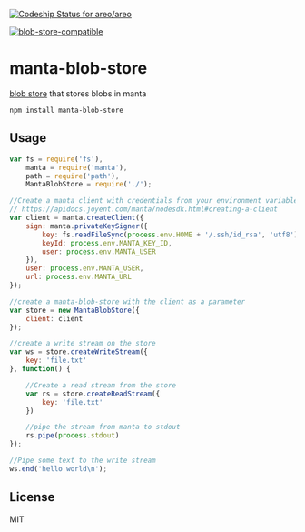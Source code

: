 
[ ![Codeship Status for areo/areo](https://www.codeship.io/projects/7f6c83e0-a247-0132-c1c1-02cfa213237c/status)](https://www.codeship.io/projects/65745)

[![blob-store-compatible](https://raw.githubusercontent.com/maxogden/abstract-blob-store/master/badge.png)](https://github.com/maxogden/abstract-blob-store)

# manta-blob-store

[blob store](https://github.com/maxogden/abstract-blob-store) that stores blobs in manta 

```
npm install manta-blob-store
```


## Usage

``` js
var fs = require('fs'),
    manta = require('manta'),
    path = require('path'),
    MantaBlobStore = require('./');

//Create a manta client with credentials from your environment variables as described here:
// https://apidocs.joyent.com/manta/nodesdk.html#creating-a-client
var client = manta.createClient({
    sign: manta.privateKeySigner({
        key: fs.readFileSync(process.env.HOME + '/.ssh/id_rsa', 'utf8'),
        keyId: process.env.MANTA_KEY_ID,
        user: process.env.MANTA_USER
    }),
    user: process.env.MANTA_USER,
    url: process.env.MANTA_URL
});

//create a manta-blob-store with the client as a parameter
var store = new MantaBlobStore({
    client: client
});

//create a write stream on the store
var ws = store.createWriteStream({
    key: 'file.txt'
}, function() {

    //Create a read stream from the store
    var rs = store.createReadStream({
        key: 'file.txt'
    })

    //pipe the stream from manta to stdout
    rs.pipe(process.stdout)
});

//Pipe some text to the write stream
ws.end('hello world\n');

```

## License

MIT
